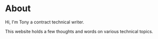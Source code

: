 # About

Hi, I'm Tony a contract technical writer.

This website holds a few thoughts and words on various technical
topics.
